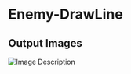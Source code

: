 # Enemy-DrawLine

## Output Images
![Image Description](file:///Users/akhilsharma/Desktop/Screenshot%202023-05-12%20at%204.06.21%20PM.png)
